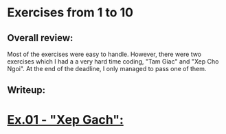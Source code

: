 # Exercises from 1 to 10
## Overall review:
Most of the exercises were easy to handle. However, there were two exercises which I had a a very hard time coding, "Tam Giac" and "Xep Cho Ngoi". At the end of
the deadline, I only managed to pass one of them.
## Writeup:
# [Ex.01 - "Xep Gach":](Code-Files/01-XepGach.cpp)

